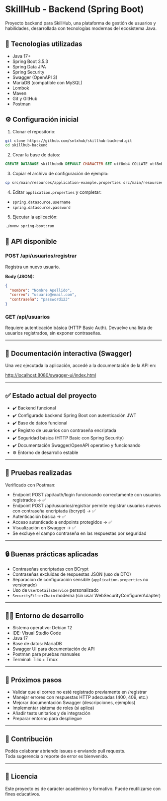 # SkillHub - Backend (Spring Boot)

Proyecto backend para SkillHub, una plataforma de gestión de usuarios y habilidades, desarrollada con tecnologías modernas del ecosistema Java.

## 🚀 Tecnologías utilizadas

- Java 17+
- Spring Boot 3.5.3
- Spring Data JPA
- Spring Security
- Swagger (OpenAPI 3)
- MariaDB (compatible con MySQL)
- Lombok
- Maven
- Git y GitHub
- Postman

## ⚙️ Configuración inicial

1. Clonar el repositorio:

```bash
git clone https://github.com/sntxhub/skillhub-backend.git
cd skillhub-backend
```

2. Crear la base de datos:

```sql
CREATE DATABASE skillhubdb DEFAULT CHARACTER SET utf8mb4 COLLATE utf8mb4_unicode_ci;
```

3. Copiar el archivo de configuración de ejemplo:

```bash
cp src/main/resources/application-example.properties src/main/resources/application.properties
```

4. Editar `application.properties` y completar:

- `spring.datasource.username`
- `spring.datasource.password`

5. Ejecutar la aplicación:

```bash
./mvnw spring-boot:run
```

## 📮 API disponible

### POST /api/usuarios/registrar

Registra un nuevo usuario.

**Body (JSON):**

```json
{
  "nombre": "Nombre Apellido",
  "correo": "usuario@email.com",
  "contraseña": "password123"
}
```

### GET /api/usuarios

Requiere autenticación básica (HTTP Basic Auth). Devuelve una lista de usuarios registrados, sin exponer contraseñas.

---

## 🧭 Documentación interactiva (Swagger)

Una vez ejecutada la aplicación, accedé a la documentación de la API en:

[http://localhost:8080/swagger-ui/index.html](http://localhost:8080/swagger-ui/index.html)

---

## ✅ Estado actual del proyecto

- ✔️ Backend funcional
- ✔️ Configurado backend Spring Boot con autenticación JWT
- ✔️ Base de datos funcional
- ✔️ Registro de usuarios con contraseña encriptada
- ✔️ Seguridad básica (HTTP Basic con Spring Security)
- ✔️ Documentación Swagger/OpenAPI operativo y funcionando
- ⚙️ Entorno de desarrollo estable

---

## 🧪 Pruebas realizadas

Verificado con Postman:

- Endpoint POST /api/auth/login funcionando correctamente con usuarios registrados → ✅
- Endpoint POST /api/usuarios/registrar permite registrar usuarios nuevos con contraseña encriptada (bcrypt) → ✅
- Autenticación básica → ✅
- Acceso autenticado a endpoints protegidos → ✅
- Visualización en Swagger → ✅
- Se excluye el campo contraseña en las respuestas por seguridad

---

## 🔒 Buenas prácticas aplicadas

- Contraseñas encriptadas con BCrypt
- Contraseñas excluidas de respuestas JSON (uso de DTO)
- Separación de configuración sensible (`application.properties` no versionado)
- Uso de `UserDetailsService` personalizado
- `SecurityFilterChain` moderna (sin usar WebSecurityConfigurerAdapter)

---

## 🧑‍💻 Entorno de desarrollo

- Sistema operativo: Debian 12
- IDE: Visual Studio Code
- Java 17
- Base de datos: MariaDB
- Swagger UI para documentación de API
- Postman para pruebas manuales
- Terminal: Tilix + Tmux

---

## 📌 Próximos pasos

- Validar que el correo no esté registrado previamente en /registrar
- Manejar errores con respuestas HTTP adecuadas (400, 409, etc.)
- Mejorar documentación Swagger (descripciones, ejemplos)
- Implementar sistema de roles (si aplica)
- Añadir tests unitarios y de integración
- Preparar entorno para despliegue

---

## 🤝 Contribución

Podés colaborar abriendo issues o enviando pull requests.  
Toda sugerencia o reporte de error es bienvenido.

---

## 📄 Licencia

Este proyecto es de carácter académico y formativo. Puede reutilizarse con fines educativos.
